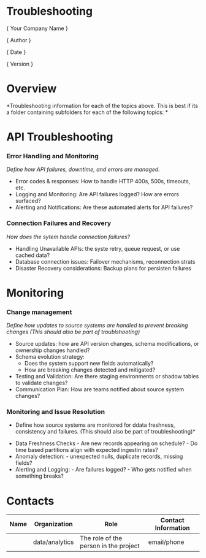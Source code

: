 # Troubleshooting 
{ Your Company Name }

{ Author  }

{ Date }

{ Version }

# Overview

*Troubleshooting information for each of the topics above. This is best if its a folder containing subfolders for each of the following topics: *

# API Troubleshooting 

### Error Handling and Monitoring

*Define how API failures, downtime, and errors are managed.*

- Error codes & responses: How to handle HTTP 400s, 500s, timeouts, etc.
- Logging and Monitoring: Are API failures logged? How are errors surfaced?
- Alerting and Notifications: Are these automated alerts for API failures?


### Connection Failures and Recovery

*How does the sytem handle connection failures?*

- Handling Unavailable APIs: the syste retry, queue request, or use cached data?
- Database connection issues: Failover mechanisms, reconnection strats
- Disaster Recovery considerations: Backup plans for persisten failures



# Monitoring

### Change management

*Define how updates to source systems are handled to prevent breaking changes (This should also be part of troublshooting)*

- Source updates: how are API version changes, schema modifications, or ownership changes handled?
- Schema evolution strategy:
     - Does the system support new fields automatically?
     - How are breaking changes detected and mitigated? 
- Testing and Validation: Are there staging environments or shadow tables to validate changes?
- Communication Plan: How are teams notified about source system changes?


### Monitoring and Issue Resolution

* Define how source systems are monitored for ddata freshness, consistency and failures. (This should also be part of troubleshooting)*

- Data Freshness Checks
       - Are new records appearing on schedule?
       - Do time based partitions align with expected ingestin rates?
- Anomaly detection:
       - unexpected nulls, duplicate records, missing fields?
- Alerting and Logging:
       - Are failures logged?
       - Who gets notified when something breaks? 




# Contacts

| Name | Organization   | Role                                  | Contact Information |
|------|----------------|---------------------------------------|---------------------|
|      | data/analytics | The role of the person in the project | email/phone         |
